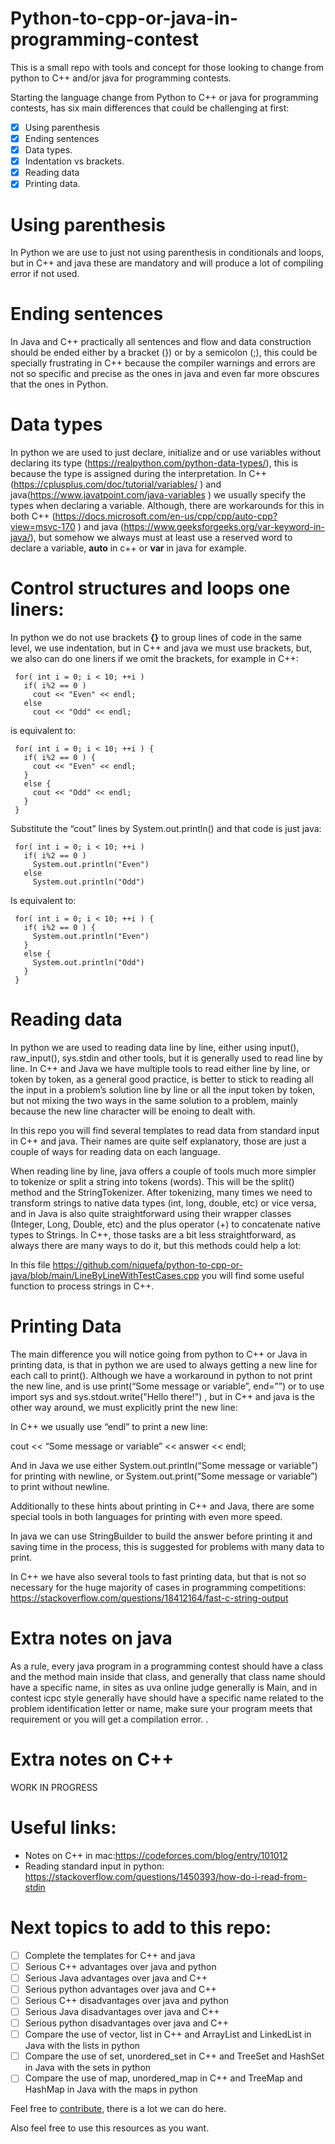 # Python-to-cpp-or-java-in-programming-contest

This is a small repo with tools and concept for those looking to change from python to C++ and/or java for programming contests.


Starting the language change from Python to C++ or java for programming contests, has six main differences that could be challenging at first: 
- [x] Using parenthesis
- [x] Ending sentences
- [x] Data types.
- [x] Indentation vs brackets.
- [x] Reading data 
- [x] Printing data.

# Using parenthesis
In Python we are use to just not using parenthesis in conditionals and loops, but in C++ and java these are mandatory and will produce a lot of compiling error if not used.

# Ending sentences
In Java and C++ practically all sentences and flow and data construction should be ended either by a bracket (}) or by a semicolon (;), this could be specially frustrating in C++ because the compiler warnings and errors are not so specific and precise as the ones in java and even far more obscures that the ones in Python.

# Data types
In python we are used to just declare, initialize and or use variables without declaring its type (https://realpython.com/python-data-types/), this is because the type is assigned during the interpretation. In C++ (https://cplusplus.com/doc/tutorial/variables/ ) and java(https://www.javatpoint.com/java-variables ) we usually specify the types when declaring a variable. Although, there are workarounds for this in both C++ (https://docs.microsoft.com/en-us/cpp/cpp/auto-cpp?view=msvc-170 ) and java (https://www.geeksforgeeks.org/var-keyword-in-java/), but somehow we always must at least use a reserved word to declare a variable, **auto** in c++ or **var** in java for example.

# Control structures and loops one liners:
In python we do not use brackets **{}** to group lines of code in the same level, we use indentation, but in C++ and java we must use brackets, but, we also can do one liners if we omit the brackets, for example in C++:

```
 for( int i = 0; i < 10; ++i )
   if( i%2 == 0 )
     cout << "Even" << endl;
   else
     cout << "Odd" << endl;
```

is equivalent to:

```
 for( int i = 0; i < 10; ++i ) {
   if( i%2 == 0 ) {
     cout << "Even" << endl;
   }
   else {
     cout << "Odd" << endl;
   } 
 }
```

Substitute the “cout” lines by System.out.println() and that code is just java:

```
 for( int i = 0; i < 10; ++i ) 
   if( i%2 == 0 ) 
     System.out.println("Even")
   else
     System.out.println("Odd")
```

Is equivalent to:

```
 for( int i = 0; i < 10; ++i ) {
   if( i%2 == 0 ) {
     System.out.println("Even")
   }
   else {
     System.out.println("Odd")
   } 
 }
```

# Reading data
In python we are used to reading data line by line, either using input(), raw_input(), sys.stdin and other tools, but it is generally used to read line by line. In C++ and Java we have multiple tools to read either line by line, or token by token, as a general good practice, is better to stick to reading all the input in a problem’s solution line by line or all the input token by token, but not mixing the two ways in the same solution to a problem, mainly because the new line character will be enoing to dealt with.  

In this repo you will find several templates to read data from standard input in C++ and java. Their names are quite self explanatory, those are just a couple of ways for reading data on each language.

When reading line by line, java offers a couple of tools much more simpler to tokenize or split a string into tokens (words). This will be the split() method and the StringTokenizer. After tokenizing, many times we need to transform strings to native data types (int, long, double, etc) or vice versa, and in Java is also quite straightforward using their wrapper classes (Integer, Long, Double, etc) and the plus operator (+) to concatenate native types to Strings. In C++, those tasks are a bit less straightforward, as always there are many ways to do it, but this methods could help a lot:

In this file https://github.com/niquefa/python-to-cpp-or-java/blob/main/LineByLineWithTestCases.cpp you will find some useful function to process strings in C++.

# Printing Data

The main difference you will notice going from python to C++ or Java in printing data, is that in python we are used to always getting a new line for each call to print(). Although we have a workaround in python to not print the new line, and is use print(“Some message or variable”, end=””) or to use import sys and sys.stdout.write("Hello there!") , but in C++ and java is the other way around, we must explicitly print the new line:

In C++ we usually use “endl” to print a new line:

cout << “Some message or variable” << answer << endl;

And in Java we use either System.out.println(“Some message or variable”) for printing with newline, or System.out.print(“Some message or variable”) to print without newline.

Additionally to these hints about printing in C++ and Java, there are some special tools in both languages for printing with even more speed.

In java we can use StringBuilder to build the answer before printing it and saving time in the process, this is suggested for problems with many data to print.

In C++ we have also several tools to fast printing data, but that is not so necessary for the huge majority of cases in programming competitions: https://stackoverflow.com/questions/18412164/fast-c-string-output 

# Extra notes on java
As a rule, every java program in a programming contest should have a class and the method main inside that class, and generally that class name should have a specific name, in sites as uva online judge generally is Main, and in contest icpc style generally have should have a specific name related to the problem identification letter or name, make sure your program meets that requirement or you will get a compilation error. .

# Extra notes on C++
WORK IN PROGRESS

# Useful links:
* Notes on C++ in mac:https://codeforces.com/blog/entry/101012
* Reading standard input in python: https://stackoverflow.com/questions/1450393/how-do-i-read-from-stdin 

# Next topics to add to this repo:
- [ ] Complete the templates for C++ and java
- [ ] Serious C++ advantages over java and python
- [ ] Serious Java advantages over java and C++
- [ ] Serious python advantages over java and C++
- [ ] Serious C++ disadvantages over java and python
- [ ] Serious Java disadvantages over java and C++
- [ ] Serious python disadvantages over java and C++
- [ ] Compare the use of vector, list in C++ and ArrayList and LinkedList in Java with the lists in python
- [ ] Compare the use of set, unordered_set in C++ and TreeSet and HashSet in Java with the sets in python
- [ ] Compare the use of map, unordered_map in C++ and TreeMap and HashMap in Java with the maps in python

Feel free to [contribute]([url](https://github.com/firstcontributions/first-contributions)), there is a lot we can do here. 

Also feel free to use this resources as you want. 
